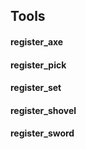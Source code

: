 Tools 
------
#### register_axe
#### register_pick
#### register_set
#### register_shovel
#### register_sword
